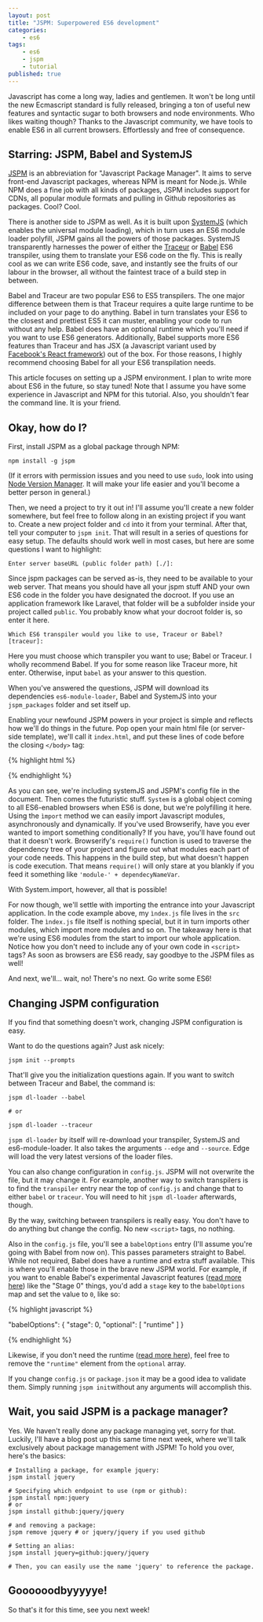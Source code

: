 ```yaml
---
layout: post
title: "JSPM: Superpowered ES6 development"
categories:
    - es6
tags:
    - es6
    - jspm
    - tutorial
published: true
---
```


Javascript has come a long way, ladies and gentlemen. It won't be long until the new Ecmascript standard is fully released, bringing a ton of useful new features and syntactic sugar to both browsers and node environments. Who likes waiting though? Thanks to the Javascript community, we have tools to enable ES6 in all current browsers. Effortlessly and free of consequence.

## Starring: JSPM, Babel and SystemJS

[JSPM](http://jspm.io/) is an abbreviation for "Javascript Package Manager". It aims to serve front-end Javascript packages, whereas NPM is meant for Node.js. While NPM does a fine job with all kinds of packages, JSPM includes support for CDNs, all popular module formats and pulling in Github repositories as packages. Cool? Cool.

There is another side to JSPM as well. As it is built upon [SystemJS](https://github.com/systemjs/systemjs) (which enables the universal module loading), which in turn uses an ES6 module loader polyfill, JSPM gains all the powers of those packages. SystemJS transparently harnesses the power of either the [Traceur](https://github.com/google/traceur-compiler) or [Babel](https://babeljs.io/) ES6 transpiler, using them to translate your ES6 code on the fly. This is really cool as we can write ES6 code, save, and instantly see the fruits of our labour in the browser, all without the faintest trace of a build step in between.

Babel and Traceur are two popular ES6 to ES5 transpilers. The one major difference between them is that Traceur requires a quite large runtime to be included on your page to do anything. Babel in turn translates your ES6 to the closest and prettiest ES5 it can muster, enabling your code to run without any help. Babel does have an optional runtime which you'll need if you want to use ES6 generators. Additionally, Babel supports more ES6 features than Traceur and has JSX (a Javascript variant used by [Facebook's React framework](https://facebook.github.io/react/)) out of the box. For those reasons, I highly recommend choosing Babel for all your ES6 transpilation needs.

This article focuses on setting up a JSPM environment. I plan to write more about ES6 in the future, so stay tuned! Note that I assume you have some experience in Javascript and NPM for this tutorial. Also, you shouldn't fear the command line. It is your friend.

## Okay, how do I?

First, install JSPM as a global package through NPM:

```
npm install -g jspm
```

(If it errors with permission issues and you need to use `sudo`, look into using [Node Version Manager](https://github.com/creationix/nvm). It will make your life easier and you'll become a better person in general.)

Then, we need a project to try it out in! I'll assume you'll create a new folder somewhere, but feel free to follow along in an existing project if you want to. Create a new project folder and `cd` into it from your terminal. After that, tell your computer to `jspm init`. That will result in a series of questions for easy setup. The defaults should work well in most cases, but here are some questions I want to highlight:

```
Enter server baseURL (public folder path) [./]:
```

Since jspm packages can be served as-is, they need to be available to your web server. That means you should have all your jspm stuff AND your own ES6 code in the folder you have designated the docroot. If you use an application framework like Laravel, that folder will be a subfolder inside your project called `public`. You probably know what your docroot folder is, so enter it here.

```
Which ES6 transpiler would you like to use, Traceur or Babel? [traceur]:
```

Here you must choose which transpiler you want to use; Babel or Traceur. I wholly recommend Babel. If you for some reason like Traceur more, hit enter. Otherwise, input `babel` as your answer to this question.

When you've answered the questions, JSPM will download its dependencies `es6-module-loader`, Babel and SystemJS into your `jspm_packages` folder and set itself up.

Enabling your newfound JSPM powers in your project is simple and reflects how we'll do things in the future. Pop open your main html file (or server-side template), we'll call it `index.html`, and put these lines of code before the closing `</body>` tag:

{% highlight html %}

<script src="jspm_packages/system.js"></script>
<script src="config.js"></script>
<script>
    System.import('src/index').catch(console.error.bind(console))
</script>

{% endhighlight %}

As you can see, we're including systemJS and JSPM's config file in the document. Then comes the futuristic stuff. `System` is a global object coming to all ES6-enabled browsers when ES6 is done, but we're polyfilling it here. Using the `ìmport` method we can easily import Javascript modules, asynchronously and dynamically. If you've used Browserify, have you ever wanted to import something conditionally? If you have, you'll have found out that it doesn't work. Browserify's `require()` function is used to traverse the dependency tree of your project and figure out what modules each part of your code needs. This happens in the build step, but what doesn't happen is code execution. That means `require()` will only stare at you blankly if you feed it something like `'module-' + dependecyNameVar`.

With System.import, however, all that is possible!

For now though, we'll settle with importing the entrance into your Javascript application. In the code example above, my `ìndex.js` file lives in the `src` folder. The `ìndex.js` file itself is nothing special, but it in turn imports other modules, which import more modules and so on. The takeaway here is that we're using ES6 modules from the start to import our whole application. Notice how you don't need to include any of your own code in `<script>` tags? As soon as browsers are ES6 ready, say goodbye to the JSPM files as well!

And next, we'll... wait, no! There's no next. Go write some ES6!

## Changing JSPM configuration

If you find that something doesn't work, changing JSPM configuration is easy.

Want to do the questions again? Just ask nicely:

```
jspm init --prompts
```

That'll give you the initialization questions again. If you want to switch between Traceur and Babel, the command is:

```
jspm dl-loader --babel

# or

jspm dl-loader --traceur
```

`jspm dl-loader` by itself will re-download your transpiler, SystemJS and es6-module-loader. It also takes the arguments `--edge` and `--source`. Edge will load the very latest versions of the loader files.

You can also change configuration in `config.js`. JSPM will not overwrite the file, but it may change it. For example, another way to switch transpilers is to find the `transpiler` entry near the top of `config.js` and change that to either `babel` or `traceur`. You will need to hit `jspm dl-loader` afterwards, though.

By the way, switching between transpilers is really easy. You don't have to do anything but change the config. No new `<script>` tags, no nothing.

Also in the `config.js` file, you'll see a `babelOptions` entry (I'll assume you're going with Babel from now on). This passes parameters straight to Babel. While not required, Babel does have a runtime and extra stuff available. This is where you'll enable those in the brave new JSPM world. For example, if you want to enable Babel's experimental Javascript features ([read more here](http://babeljs.io/docs/usage/experimental/)) like the "Stage 0" things, you'd add a `stage` key to the `babelOptions` map and set the value to `0`, like so:

{% highlight javascript %}

"babelOptions": {
    "stage": 0,
    "optional": [
        "runtime"
    ]
}

{% endhighlight %}

Likewise, if you don't need the runtime ([read more here](http://babeljs.io/docs/usage/runtime/)), feel free to remove the `"runtime"` element from the `optional` array.

If you change `config.js` or `package.json` it may be a good idea to validate them. Simply running `jspm init`without any arguments will accomplish this.

## Wait, you said JSPM is a package manager?

Yes. We haven't really done any package managing yet, sorry for that. Luckily, I'll have a blog post up this same time next week, where we'll talk exclusively about package management with JSPM! To hold you over, here's the basics:

```
# Installing a package, for example jquery:
jspm install jquery

# Specifying which endpoint to use (npm or github):
jspm install npm:jquery
# or
jspm install github:jquery/jquery

# and removing a package:
jspm remove jquery # or jquery/jquery if you used github

# Setting an alias:
jspm install jquery=github:jquery/jquery

# Then, you can easily use the name 'jquery' to reference the package.
```

## Goooooodbyyyyye!

So that's it for this time, see you next week!
